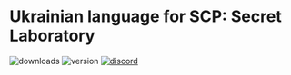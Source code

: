 # Ukrainian language for SCP: Secret Laboratory
![downloads](https://img.shields.io/github/downloads/YT-Narin/Ukraine-language-for-SCP-SL/total?logo=github&style=for-the-badge)
![version](https://img.shields.io/github/v/release/YT-Narin/Ukraine-language-for-SCP-SL?include_prereleases&logo=github&style=for-the-badge)
[![discord](https://img.shields.io/discord/1052888868514447401?label=Discord&logo=discord&style=for-the-badge)](https://discord.gg/xBYJmpHptk)
